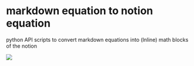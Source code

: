 # markdown equation to notion equation

python API scripts
to convert markdown equations into (lnline) math blocks of the notion

![](https://github.com/zzangho/markdowneqnotion/blob/main/sample.gif)
